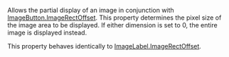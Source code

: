 Allows the partial display of an image in conjunction with [ImageButton.ImageRectOffset](https://developer.roblox.com/api-reference/property/ImageButton/ImageRectOffset). This property determines the pixel size of the image area to be displayed. If either dimension is set to 0, the entire image is displayed instead.

This property behaves identically to [ImageLabel.ImageRectOffset](https://developer.roblox.com/api-reference/property/ImageLabel/ImageRectOffset).